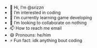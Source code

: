 - 👋 Hi, I’m @srizzn
- 👀 I’m interested in coding
- 🌱 I’m currently learning game developing
- 💞️ I’m looking to collaborate on nothing
- 📫 How to reach me email
- 😄 Pronouns: he/him
- ⚡ Fun fact: idk anything bout coding

<!---
srizzn/srizzn is a ✨ special ✨ repository because its `README.md` (this file) appears on your GitHub profile.
You can click the Preview link to take a look at your changes.
--->
